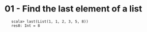 # 01 - Find the last element of a list

```
   scala> last(List(1, 1, 2, 3, 5, 8))
   res0: Int = 8
```
